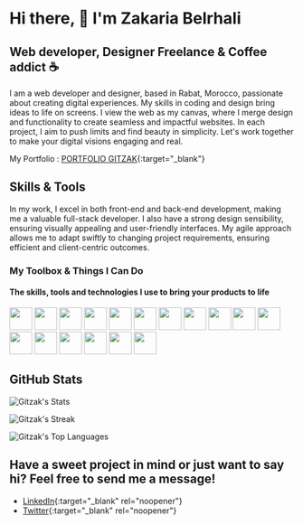 # Hi there, 👋 I'm Zakaria Belrhali
## Web developer, Designer Freelance & Coffee addict ☕ 

I am a web developer and designer, based in Rabat, Morocco, passionate about creating digital experiences. My skills in coding and design bring ideas to life on screens. I view the web as my canvas, where I merge design and functionality to create seamless and impactful websites. In each project, I aim to push limits and find beauty in simplicity. Let's work together to make your digital visions engaging and real.

My Portfolio : [PORTFOLIO GITZAK](https://zakariabelrhali.netlify.app/){:target="_blank"}

## Skills & Tools

In my work, I excel in both front-end and back-end development, making me a valuable full-stack developer. I also have a strong design sensibility, ensuring visually appealing and user-friendly interfaces. My agile approach allows me to adapt swiftly to changing project requirements, ensuring efficient and client-centric outcomes.

### My Toolbox & Things I Can Do
#### The skills, tools and technologies I use to bring your products to life

<div align="left">
  <img src="https://img.shields.io/badge/-HTML5-E34F26?style=for-the-badge&logo=html5&logoColor=white" height="40">
  <img src="https://img.shields.io/badge/-CSS3-1572B6?style=for-the-badge&logo=css3&logoColor=white" height="40">
  <img src="https://img.shields.io/badge/-JavaScript-F7DF1E?style=for-the-badge&logo=javascript&logoColor=black" height="40">
  <img src="https://img.shields.io/badge/-Bootstrap-563D7C?style=for-the-badge&logo=bootstrap&logoColor=white" height="40">
  <img src="https://img.shields.io/badge/-Vue.js-4FC08D?style=for-the-badge&logo=vue.js&logoColor=white" height="40">
  <img src="https://img.shields.io/badge/-React-61DAFB?style=for-the-badge&logo=react&logoColor=black" height="40">
  <img src="https://img.shields.io/badge/-PHP-777BB4?style=for-the-badge&logo=php&logoColor=white" height="40">
  <img src="https://img.shields.io/badge/-MySQL-4479A1?style=for-the-badge&logo=mysql&logoColor=white" height="40">
  <img src="https://img.shields.io/badge/-Laravel-FF2D20?style=for-the-badge&logo=laravel&logoColor=white" height="40">
  <img src="https://img.shields.io/badge/-CodeIgniter-EF4223?style=for-the-badge&logo=codeigniter&logoColor=white" height="40">
  <img src="https://img.shields.io/badge/-Python-3776AB?style=for-the-badge&logo=python&logoColor=white" height="40">
  <img src="https://img.shields.io/badge/-Node.js-339933?style=for-the-badge&logo=nodedotjs&logoColor=white" height="40">
  <img src="https://img.shields.io/badge/-GitHub-181717?style=for-the-badge&logo=github&logoColor=white" height="40">
  <img src="https://img.shields.io/badge/-VS_Code-007ACC?style=for-the-badge&logo=visual-studio-code&logoColor=white" height="40">
  <img src="https://img.shields.io/badge/-Figma-F24E1E?style=for-the-badge&logo=figma&logoColor=white" height="40">
  <img src="https://img.shields.io/badge/-Illustrator-FF9A00?style=for-the-badge&logo=adobe-illustrator&logoColor=white" height="40">
  <img src="https://img.shields.io/badge/-Photoshop-31A8FF?style=for-the-badge&logo=adobe-photoshop&logoColor=white" height="40">
</div>

## GitHub Stats

![Gitzak's Stats](https://github-readme-stats.vercel.app/api?username=Gitzak&theme=merko&show_icons=true&rank_icon=percentile&hide_border=true&count_private=false)

![Gitzak's Streak](https://github-readme-streak-stats.herokuapp.com/?user=Gitzak&theme=merko&hide_border=true)

![Gitzak's Top Languages](https://github-readme-stats.vercel.app/api/top-langs/?username=Gitzak&theme=merko&show_icons=true&hide_border=true&layout=compact)

## Have a sweet project in mind or just want to say hi? Feel free to send me a message!

- [LinkedIn](https://www.linkedin.com/in/zakaria-belrhali/){:target="_blank" rel="noopener"}
- [Twitter](https://twitter.com/ZakariaBelrhali){:target="_blank" rel="noopener"}

